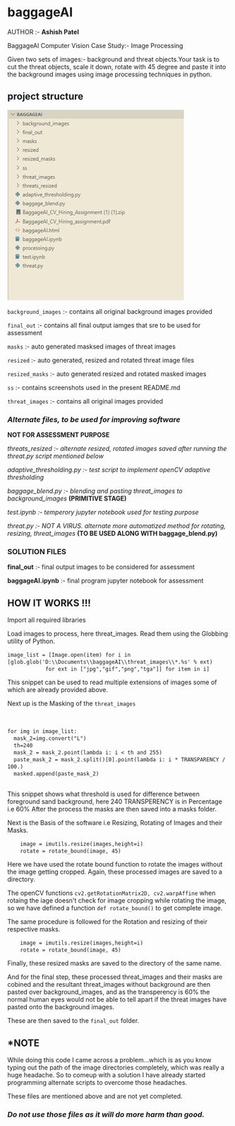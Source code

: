 # baggageAI

AUTHOR :- **Ashish Patel**

BaggageAI Computer Vision
Case Study:- Image Processing

Given two sets of images:- background and threat objects.Your task is to cut the threat objects, scale it down, rotate with 45 degree and paste it
into the background images using image processing techniques in python.

## project structure

![dir baggageAI](https://github.com/ashishpatel-dd1/baggageAI/blob/main/ss/Screenshot%202021-07-26%20230115.jpg?raw=true)


```background_images```  :- contains all original background images provided


```final_out``` :- contains all final output iamges that sre to be used for assessment


```masks``` :- auto generated masksed images of threat images


```resized``` :- auto generated, resized and rotated threat image files


```resized_masks``` :- auto generated resized and rotated masked images


```ss``` :- contains screenshots used in the present README.md


```threat_images``` :- contains all original images provided



### *Alternate files, to be used for improving software*
**NOT FOR ASSESSMENT PURPOSE**


*threats_resized :- alternate resized, rotated images saved after running the threat.py script mentioned below*


*adaptive_thresholding.py :- test script to implement openCV adaptive thresholding*


*baggage_blend.py :- blending and pasting threat_images to background_images*  **(PRIMITIVE STAGE)**


*test.ipynb :- temperory jupyter notebook used for testing purpose*


*threat.py :- NOT A VIRUS. alternate more automatized method for rotating, resizing, threat_images*  **(TO BE USED ALONG WITH baggage_blend.py)**


### ****SOLUTION FILES****

**final_out** :- final output images to be considered for assessment

**baggageAI.ipynb** :- final program jupyter notebook for assessment




## HOW IT WORKS !!!


Import all required libraries

Load images to process, here threat_images. Read them using the Globbing utility of Python.

```
image_list = [Image.open(item) for i in [glob.glob('D:\\Documents\\baggageAI\\threat_images\\*.%s' % ext) 
            for ext in ["jpg","gif","png","tga"]] for item in i]
```            
This snippet can be used to read multiple extensions of images some of which are already provided above.



Next up is the Masking of the ```threat_images```

```TRANSPARENCY=60


for img in image_list:
  mask_2=img.convert("L")
  th=240
  mask_2 = mask_2.point(lambda i: i < th and 255) 
  paste_mask_2 = mask_2.split()[0].point(lambda i: i * TRANSPARENCY / 100.)
  masked.append(paste_mask_2)
 
```

This snippet shows what threshold is used for difference between foreground sand background, here 240
TRANSPERENCY is in Percentage i.e 60%
After the process the masks are then saved into a masks folder.


Next is the Basis of the software i.e Resizing, Rotating of Images and their Masks.

```images=cv2.imread(filename)  
    image = imutils.resize(images,height=i) 
    rotate = rotate_bound(image, 45)
 ```
 
Here we have used the rotate bound function to rotate the images without the image getting cropped.
Again, these processed images are saved to a directory. 

The openCV functions ```cv2.getRotationMatrix2D, cv2.warpAffine``` when rotaing the iage doesn't check for image cropping while rotating the image,
so we have defined a function ```def rotate_bound()``` to get complete image.

The same procedure is followed for the Rotation and resizing of their respective masks.

```images = cv2.cvtColor(np.array(filename),cv2.COLOR_GRAY2BGR)
    image = imutils.resize(images,height=i)
    rotate = rotate_bound(image, 45)
```
Finally, these resized masks are saved to the directory of the same name.

And for the final step, these processed threat_images and their masks are cobined and the resultant threat_images without
background are then pasted over background_images, and as the transperency is 60% the normal human eyes would not be able to 
tell apart if the threat images have pasted onto the background images.

These are then saved to the ```final_out``` folder.


## *NOTE
While doing this code I came across a problem...which is as you know typing out the path of the image directories completely, which was really 
a huge headache.
So to comeup with a solution I have already started programming alternate scripts to overcome those headaches.

These files are mentioned above and are not yet completed. 

### *Do not use those files as it will do more harm than good.*
